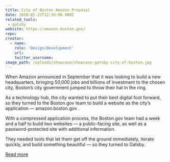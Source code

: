```yaml
---
title: City of Boston Amazon Proposal
date: 2018-01-22T12:10:00.000Z
related_tools:
 - gatsby
website: https://amazon.boston.gov/
repo:
creator:
  - name:
    role: 'Design/Development'
    url:
    twitter_username:
image_path: /uploads/showcase/showcase-gatsby-city-of-boston.jpg
---
```

When Amazon announced in September that it was looking to build a new headquarters, bringing 50,000 jobs and billions of investment to the chosen city, Boston’s city government jumped to throw their hat in the ring.

As a technology hub, the city wanted to put their best digital foot forward, so they turned to the Boston.gov team to build a website as the city’s application — amazon.boston.gov .

With a compressed application process, the Boston.gov team had a week and a half to build two websites — a public-facing site, as well as a password-protected site with additional information.

They needed tools that let them get off the ground immediately, iterate quickly, and build something beautiful — so they turned to Gatsby.

[Read more](https://www.gatsbyjs.org/blog/2018-01-18-how-boston-gov-used-gatsby-to-be-selected-as-an-amazon-hq2-candidate-city/)
